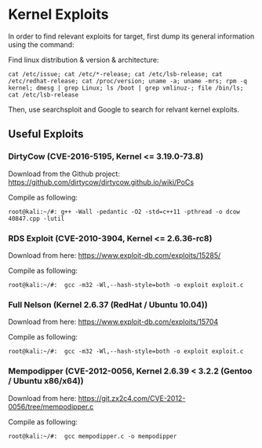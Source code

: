 # Kernel Exploits

In order to find relevant exploits for target, first dump its general information using the command:

Find linux distribution & version & architecture:
```
cat /etc/issue; cat /etc/*-release; cat /etc/lsb-release; cat /etc/redhat-release; cat /proc/version; uname -a; uname -mrs; rpm -q kernel; dmesg | grep Linux; ls /boot | grep vmlinuz-; file /bin/ls; cat /etc/lsb-release
```

Then, use searchsploit and Google to search for relvant kernel exploits.

## Useful Exploits

### DirtyCow (CVE-2016-5195, Kernel <= 3.19.0-73.8)

Download from the Github project: https://github.com/dirtycow/dirtycow.github.io/wiki/PoCs

Compile as following:

```
root@kali:~/#: g++ -Wall -pedantic -O2 -std=c++11 -pthread -o dcow 40847.cpp -lutil
```

### RDS Exploit (CVE-2010-3904, Kernel <= 2.6.36-rc8)

Download from here: https://www.exploit-db.com/exploits/15285/

Compile as following:

```
root@kali:~/#:  gcc -m32 -Wl,--hash-style=both -o exploit exploit.c
```
### Full Nelson (Kernel 2.6.37 (RedHat / Ubuntu 10.04))

Download from here: https://www.exploit-db.com/exploits/15704

Compile as following:

```
root@kali:~/#:  gcc -m32 -Wl,--hash-style=both -o exploit exploit.c
```

### Mempodipper (CVE-2012-0056, Kernel 2.6.39 < 3.2.2 (Gentoo / Ubuntu x86/x64))

Download from here: https://git.zx2c4.com/CVE-2012-0056/tree/mempodipper.c

Compile as following:

```
root@kali:~/#:  gcc mempodipper.c -o mempodipper
```

